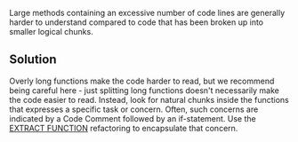 Large methods containing an excessive number of code lines are generally harder to understand compared to code that has been broken up into smaller logical chunks.

## Solution

Overly long functions make the code harder to read, but we recommend being careful here - just splitting long functions doesn't necessarily make the code easier to read. Instead, look for natural chunks inside the functions that expresses a specific task or concern. Often, such concerns are indicated by a Code Comment followed by an if-statement. Use the [EXTRACT FUNCTION](https://refactoring.com/catalog/extractFunction.html) refactoring to encapsulate that concern.